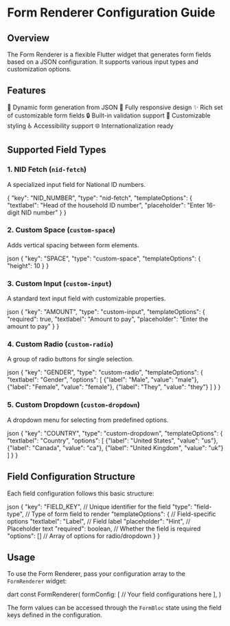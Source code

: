 # Form Renderer Configuration Guide

## Overview
The Form Renderer is a flexible Flutter widget that generates form fields based on a JSON configuration. It supports various input types and customization options.


## Features

🚀 Dynamic form generation from JSON
📱 Fully responsive design
✨ Rich set of customizable form fields
🔒 Built-in validation support
🎨 Customizable styling
♿ Accessibility support
🌐 Internationalization ready

## Supported Field Types

### 1. NID Fetch (`nid-fetch`)
A specialized input field for National ID numbers.


{
"key": "NID_NUMBER",
"type": "nid-fetch",
"templateOptions": {
"textlabel": "Head of the household ID number",
"placeholder": "Enter 16-digit NID number"
}
}


### 2. Custom Space (`custom-space`)
Adds vertical spacing between form elements.

json
{
"key": "SPACE",
"type": "custom-space",
"templateOptions": {
"height": 10
}
}


### 3. Custom Input (`custom-input`)
A standard text input field with customizable properties.

json
{
"key": "AMOUNT",
"type": "custom-input",
"templateOptions": {
"required": true,
"textlabel": "Amount to pay",
"placeholder": "Enter the amount to pay"
}
}



### 4. Custom Radio (`custom-radio`)
A group of radio buttons for single selection.


json
{
"key": "GENDER",
"type": "custom-radio",
"templateOptions": {
"textlabel": "Gender",
"options": [
{"label": "Male", "value": "male"},
{"label": "Female", "value": "female"},
{"label": "They", "value": "they"}
]
}
}



### 5. Custom Dropdown (`custom-dropdown`)
A dropdown menu for selecting from predefined options.


json
{
"key": "COUNTRY",
"type": "custom-dropdown",
"templateOptions": {
"textlabel": "Country",
"options": [
{"label": "United States", "value": "us"},
{"label": "Canada", "value": "ca"},
{"label": "United Kingdom", "value": "uk"}
]
}
}



## Field Configuration Structure

Each field configuration follows this basic structure:

json
{
"key": "FIELD_KEY", // Unique identifier for the field
"type": "field-type", // Type of form field to render
"templateOptions": { // Field-specific options
"textlabel": "Label", // Field label
"placeholder": "Hint", // Placeholder text
"required": boolean, // Whether the field is required
"options": [] // Array of options for radio/dropdown
}
}



## Usage

To use the Form Renderer, pass your configuration array to the `FormRenderer` widget:

dart
const FormRenderer(
formConfig: [
// Your field configurations here
],
)



The form values can be accessed through the `FormBloc` state using the field keys defined in the configuration.